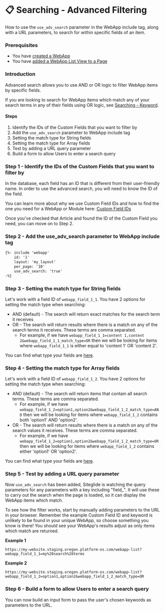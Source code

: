 # 📋 Searching - Advanced Filtering

How to use the `use_adv_search` parameter in the WebApp include tag, along with a URL parameters, to search for within specific fields of an item.

### Prerequisites

* You have [created a WebApp](https://help.siteglide.com/article/126-webapps-getting-started#2-creating-your-webapp)
* You have [added a WebApp List View to a Page](/webapps/layouts/webapp-list-layout.md)

### Introduction

Advanced search allows you to use AND or OR logic to filter WebApp items by specific fields.

If you are looking to search for WebApp items which match any of your search terms in any of their fields using OR logic, see [Searching - Keyword](/webapps/go-further-webapps/searching-by-keyword.md).

#### Steps

1. Identify the IDs of the Custom Fields that you want to filter by
2. Add the `use_adv_search` parameter to WebApp include tag
3. Setting the match type for String fields
4. Setting the match type for Array fields
5. Test by adding a URL query parameter
6. Build a form to allow Users to enter a search query

### Step 1 - Identify the IDs of the Custom Fields that you want to filter by

In the database, each field has an ID that is different from their user-friendly name. In order to use the advanced search, you will need to know the ID of the field.

You can learn more about why we use Custom Field IDs and how to find the one you need for a WebApp or Module here: [Custom Field IDs](developer-tools/configuration/custom_fields.md)

Once you've checked that Article and found the ID of the Custom Field you need, you can move on to Step 2.

### Step 2 - Add the use\_adv\_search parameter to WebApp include tag

```html
{%- include 'webapp'
    id: '1'
    layout: 'my_layout'
    per_page: '10'
    use_adv_search: 'true' 
-%}
```

### Step 3 - Setting the match type for String fields

Let's work with a field ID of `webapp_field_1_1`. You have 2 options for setting the match type when searching:

* AND (default) - The search will return exact matches for the search term it receives
* OR - The search will return results where there is a match on any of the search terms it receives. These terms are comma separated.
  * For example, if we have `webapp_field_1_1=content 1,content 2&webapp_field_1_1_match_type=OR` then we will be looking for items where `webapp_field_1_1` is either equal to 'content 1' OR 'content 2'.

You can find what type your fields are [here](/developer-tools/configuration/field-types.md).

### Step 4 - Setting the match type for Array fields

Let's work with a field ID of `webapp_field_1_2`. You have 2 options for setting the match type when searching:

* AND (default) - The search will return items that contain all search terms. These terms are comma separated.
  * For example, if we have `webapp_field_1_2=option1,option2&webapp_field_1_2_match_type=AND` then we will be looking for items where `webapp_field_1_2` contains both 'option1' AND 'option2'.
* OR - The search will return results where there is a match on any of the search values it receives. These terms are comma separated.
  * For example, if we have `webapp_field_1_2=option1,option2&webapp_field_1_2_match_type=OR` then we will be looking for items where `webapp_field_1_2` contains either 'option1' OR 'option2'.

You can find what type your fields are [here](/developer-tools/configuration/field-types.md).

### Step 5 - Test by adding a URL query parameter

Now `use_adv_search` has been added, Siteglide is watching the query parameters for any parameters with a key including "field\_". It will use these to carry out the search when the page is loaded, so it can display the WebApp items which match.

To see how the filter works, start by manually adding parameters to the URL in your browser. Remember the example Custom Field ID and keyword is unlikely to be found in your unique WebApp, so choose something you know is there! You should see your WebApp's results adjust as only items which match are returned.

**Example 1**

`https://my-website.staging.oregon.platform-os.com/webapp-list?webapp_field_1_1=my%20search%20terms`

**Example 2**

`https://my-website.staging.oregon.platform-os.com/webapp-list?webapp_field_1_2=option1,option2&webapp_field_1_2_match_type=OR`

### Step 6 - Build a form to allow Users to enter a search query

You can now build an input form to pass the user's chosen keywords as parameters to the URL.
